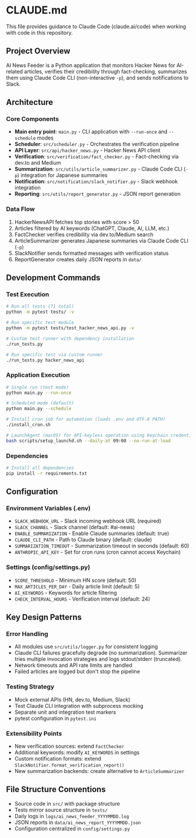 # CLAUDE.md

This file provides guidance to Claude Code (claude.ai/code) when working with code in this repository.

## Project Overview

AI News Feeder is a Python application that monitors Hacker News for AI-related articles, verifies their credibility through fact-checking, summarizes them using Claude Code CLI (non-interactive `-p`), and sends notifications to Slack.

## Architecture

### Core Components
- **Main entry point**: `main.py` - CLI application with `--run-once` and `--schedule` modes
- **Scheduler**: `src/scheduler.py` - Orchestrates the verification pipeline
- **API Layer**: `src/api/hacker_news.py` - Hacker News API client
- **Verification**: `src/verification/fact_checker.py` - Fact-checking via dev.to and Medium
- **Summarization**: `src/utils/article_summarizer.py` - Claude Code CLI (`-p`) integration for Japanese summaries
- **Notification**: `src/notification/slack_notifier.py` - Slack webhook integration
- **Reporting**: `src/utils/report_generator.py` - JSON report generation

### Data Flow
1. HackerNewsAPI fetches top stories with score > 50
2. Articles filtered by AI keywords (ChatGPT, Claude, AI, LLM, etc.)
3. FactChecker verifies credibility via dev.to/Medium search
4. ArticleSummarizer generates Japanese summaries via Claude Code CLI (`-p`)
5. SlackNotifier sends formatted messages with verification status
6. ReportGenerator creates daily JSON reports in `data/`

## Development Commands

### Test Execution
```bash
# Run all tests (71 total)
python -m pytest tests/ -v

# Run specific test module
python -m pytest tests/test_hacker_news_api.py -v

# Custom test runner with dependency installation
./run_tests.py

# Run specific test via custom runner
./run_tests.py hacker_news_api
```

### Application Execution
```bash
# Single run (test mode)
python main.py --run-once

# Scheduled mode (default)
python main.py --schedule

# Install cron job for automation (loads .env and UTF-8 PATH)
./install_cron.sh

# LaunchAgent (macOS) for API-keyless operation using Keychain credentials
bash scripts/setup_launchd.sh --daily-at 09:00 --no-run-at-load
```

### Dependencies
```bash
# Install all dependencies
pip install -r requirements.txt
```

## Configuration

### Environment Variables (.env)
- `SLACK_WEBHOOK_URL` - Slack incoming webhook URL (required)
- `SLACK_CHANNEL` - Slack channel (default: #ai-news)
- `ENABLE_SUMMARIZATION` - Enable Claude summaries (default: true)
- `CLAUDE_CLI_PATH` - Path to Claude binary (default: claude)
- `SUMMARIZATION_TIMEOUT` - Summarization timeout in seconds (default: 60)
- `ANTHROPIC_API_KEY` - Set for cron runs (cron cannot access Keychain)

### Settings (config/settings.py)
- `SCORE_THRESHOLD` - Minimum HN score (default: 50)
- `MAX_ARTICLES_PER_DAY` - Daily article limit (default: 5)
- `AI_KEYWORDS` - Keywords for article filtering
- `CHECK_INTERVAL_HOURS` - Verification interval (default: 24)

## Key Design Patterns

### Error Handling
- All modules use `src/utils/logger.py` for consistent logging
- Claude CLI failures gracefully degrade (no summarization). Summarizer tries multiple invocation strategies and logs stdout/stderr (truncated).
- Network timeouts and API rate limits are handled
- Failed articles are logged but don't stop the pipeline

### Testing Strategy
- Mock external APIs (HN, dev.to, Medium, Slack)
- Test Claude CLI integration with subprocess mocking
- Separate unit and integration test markers
- pytest configuration in `pytest.ini`

### Extensibility Points
- New verification sources: extend `FactChecker`
- Additional keywords: modify `AI_KEYWORDS` in settings
- Custom notification formats: extend `SlackNotifier.format_verification_report()`
- New summarization backends: create alternative to `ArticleSummarizer`

## File Structure Conventions
- Source code in `src/` with package structure
- Tests mirror source structure in `tests/`
- Daily logs in `logs/ai_news_feeder_YYYYMMDD.log`
- JSON reports in `data/ai_news_report_YYYYMMDD.json`
- Configuration centralized in `config/settings.py`
